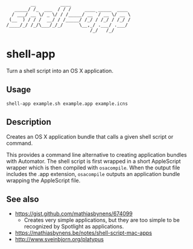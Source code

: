              __         ____
       _____/ /_  ___  / / /     ____ _____  ____
      / ___/ __ \/ _ \/ / /_____/ __ `/ __ \/ __ \
     (__  ) / / /  __/ / /_____/ /_/ / /_/ / /_/ /
    /____/_/ /_/\___/_/_/      \__,_/ .___/ .___/
                                   /_/   /_/

# shell-app

Turn a shell script into an OS X application.

## Usage

    shell-app example.sh example.app example.icns

## Description

Creates an OS X application bundle that calls a given shell script or
command.

This provides a command line alternative to creating application bundles with
Automator. The shell script is first wrapped in a short AppleScript
wrapper which is then compiled with `osacompile`. When the output file
includes the .app extension, `osacompile` outputs an application bundle
wrapping the AppleScript file.

## See also

- https://gist.github.com/mathiasbynens/674099
  - Creates very simple applications, but they are too simple to be
    recognized by Spotlight as applications.
- https://mathiasbynens.be/notes/shell-script-mac-apps
- http://www.sveinbjorn.org/platypus
